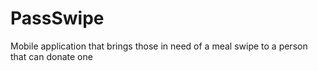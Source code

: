 # PassSwipe
Mobile application that brings those in need of a meal swipe to a person that can donate one
